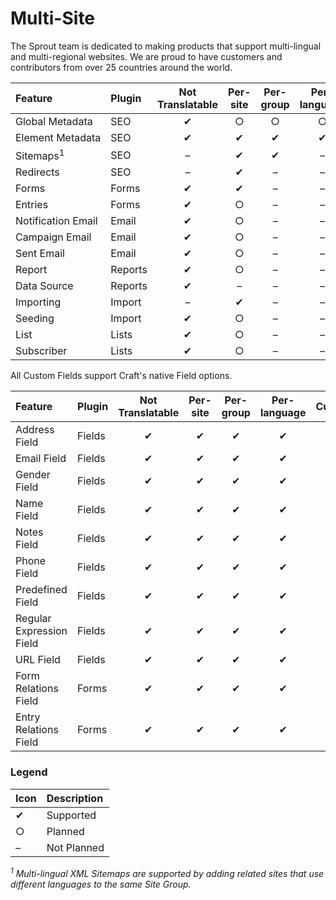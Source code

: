 # Multi-Site

The Sprout team is dedicated to making products that support multi-lingual and multi-regional websites. We are proud to have customers and contributors from over 25 countries around the world.

| Feature  | Plugin  | Not Translatable | Per-site | Per-group | Per-language | Custom  |
|:---------------------- |:---------- |:------:|:------:|:------:|:------:|:------:|
| Global&nbsp;Metadata   | SEO        | ✔   | ○    | ○    | ○     | ○    |
| Element&nbsp;Metadata  | SEO        | ✔   | ✔    | ✔    | ✔     | ✔    |
| Sitemaps<sup>1</sup>   | SEO        | –   | ✔    | ✔    | –     | –    |
| Redirects              | SEO        | –   | ✔    | –    | –     | –    | 
| Forms                  | Forms      | ✔   | ✔    | –    | –     | –    |
| Entries                | Forms      | ✔   | ○    | –    | –     | –    |
| Notification&nbsp;Email| Email      | ✔   | ○    | –    | –     | –    |
| Campaign&nbsp;Email    | Email      | ✔   | ○    | –    | –     | –    |
| Sent&nbsp;Email        | Email      | ✔   | ○    | –    | –     | –    |
| Report                 | Reports    | ✔   | ○    | –    | –     | –    |
| Data&nbsp;Source       | Reports    | ✔   | –    | –    | –     | –    |
| Importing              | Import     | –   | ✔    | –    | –     | –    |
| Seeding                | Import     | ✔   | ○    | –    | –     | –    |
| List                   | Lists      | ✔   | ○    | –    | –     | –    |
| Subscriber             | Lists      | ✔   | ○    | –    | –     | –    |


All Custom Fields support Craft's native Field options.

| Feature  | Plugin  | Not Translatable | Per-site | Per-group | Per-language | Custom  |
|:---------------------- |:---------- |:--------:|:-----:|:------:|:-----:|:-----:|
| Address Field          | Fields     | ✔    | ✔     | ✔      | ✔    | ✔   |
| Email Field            | Fields     | ✔    | ✔     | ✔      | ✔    | ✔   |
| Gender Field           | Fields     | ✔    | ✔     | ✔      | ✔    | ✔   |
| Name Field             | Fields     | ✔    | ✔     | ✔      | ✔    | ✔   |
| Notes Field            | Fields     | ✔    | ✔     | ✔      | ✔    | ✔   |
| Phone Field            | Fields     | ✔    | ✔     | ✔      | ✔    | ✔   |
| Predefined Field       | Fields     | ✔    | ✔     | ✔      | ✔    | ✔   |
| Regular Expression Field | Fields   | ✔    | ✔     | ✔      | ✔    | ✔   |
| URL Field              | Fields     | ✔    | ✔     | ✔      | ✔    | ✔   |
| Form Relations Field   | Forms      | ✔    | ✔     | ✔      | ✔    | ✔   |
| Entry Relations Field  | Forms      | ✔    | ✔     | ✔      | ✔    | ✔   |

### Legend

| Icon | Description |
|:---- |:----------- |
| ✔    | Supported   |
| ○    | Planned     |
| –    | Not Planned |

_<sup>1</sup> Multi-lingual XML Sitemaps are supported by adding related sites that use different languages to the same Site Group._





